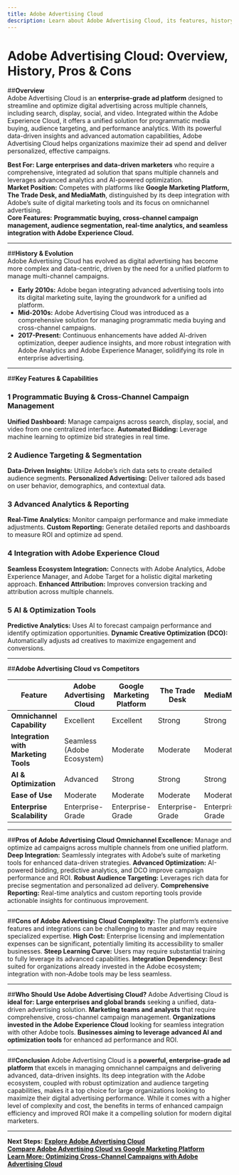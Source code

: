 ```yaml
---
title: Adobe Advertising Cloud
description: Learn about Adobe Advertising Cloud, its features, history, and how it compares to other ad platforms.
---
```


# **Adobe Advertising Cloud: Overview, History, Pros & Cons**

##**Overview**  
Adobe Advertising Cloud is an **enterprise-grade ad platform** designed to streamline and optimize digital advertising across multiple channels, including search, display, social, and video. Integrated within the Adobe Experience Cloud, it offers a unified solution for programmatic media buying, audience targeting, and performance analytics. With its powerful data-driven insights and advanced automation capabilities, Adobe Advertising Cloud helps organizations maximize their ad spend and deliver personalized, effective campaigns.

 **Best For:** **Large enterprises and data-driven marketers** who require a comprehensive, integrated ad solution that spans multiple channels and leverages advanced analytics and AI-powered optimization.  
 **Market Position:** Competes with platforms like **Google Marketing Platform, The Trade Desk, and MediaMath**, distinguished by its deep integration with Adobe’s suite of digital marketing tools and its focus on omnichannel advertising.  
 **Core Features:** **Programmatic buying, cross-channel campaign management, audience segmentation, real-time analytics, and seamless integration with Adobe Experience Cloud.**

---

##**History & Evolution**  
Adobe Advertising Cloud has evolved as digital advertising has become more complex and data-centric, driven by the need for a unified platform to manage multi-channel campaigns.

- **Early 2010s:** Adobe began integrating advanced advertising tools into its digital marketing suite, laying the groundwork for a unified ad platform.
- **Mid-2010s:** Adobe Advertising Cloud was introduced as a comprehensive solution for managing programmatic media buying and cross-channel campaigns.
- **2017-Present:** Continuous enhancements have added AI-driven optimization, deeper audience insights, and more robust integration with Adobe Analytics and Adobe Experience Manager, solidifying its role in enterprise advertising.

---

##**Key Features & Capabilities**

### **1 Programmatic Buying & Cross-Channel Campaign Management**
 **Unified Dashboard:** Manage campaigns across search, display, social, and video from one centralized interface.
 **Automated Bidding:** Leverage machine learning to optimize bid strategies in real time.

### **2 Audience Targeting & Segmentation**
 **Data-Driven Insights:** Utilize Adobe’s rich data sets to create detailed audience segments.
 **Personalized Advertising:** Deliver tailored ads based on user behavior, demographics, and contextual data.

### **3 Advanced Analytics & Reporting**
 **Real-Time Analytics:** Monitor campaign performance and make immediate adjustments.
 **Custom Reporting:** Generate detailed reports and dashboards to measure ROI and optimize ad spend.

### **4 Integration with Adobe Experience Cloud**
 **Seamless Ecosystem Integration:** Connects with Adobe Analytics, Adobe Experience Manager, and Adobe Target for a holistic digital marketing approach.
 **Enhanced Attribution:** Improves conversion tracking and attribution across multiple channels.

### **5 AI & Optimization Tools**
 **Predictive Analytics:** Uses AI to forecast campaign performance and identify optimization opportunities.
 **Dynamic Creative Optimization (DCO):** Automatically adjusts ad creatives to maximize engagement and conversions.

---

##**Adobe Advertising Cloud vs Competitors**

| Feature                         | Adobe Advertising Cloud | Google Marketing Platform | The Trade Desk     | MediaMath        |
|---------------------------------|-------------------------|---------------------------|--------------------|------------------|
| **Omnichannel Capability**      |  Excellent            |  Excellent              |  Strong          |  Strong        |
| **Integration with Marketing Tools** |  Seamless (Adobe Ecosystem) |  Moderate       |  Moderate        |  Moderate      |
| **AI & Optimization**           |  Advanced             |  Strong                 |  Strong          |  Strong        |
| **Ease of Use**                 |  Moderate             |  Moderate               |  Moderate        |  Moderate      |
| **Enterprise Scalability**      |  Enterprise-Grade     |  Enterprise-Grade       |  Enterprise-Grade|  Enterprise-Grade|

---

##**Pros of Adobe Advertising Cloud**
 **Omnichannel Excellence:** Manage and optimize ad campaigns across multiple channels from one unified platform.
 **Deep Integration:** Seamlessly integrates with Adobe’s suite of marketing tools for enhanced data-driven strategies.
 **Advanced Optimization:** AI-powered bidding, predictive analytics, and DCO improve campaign performance and ROI.
 **Robust Audience Targeting:** Leverages rich data for precise segmentation and personalized ad delivery.
 **Comprehensive Reporting:** Real-time analytics and custom reporting tools provide actionable insights for continuous improvement.

---

##**Cons of Adobe Advertising Cloud**
 **Complexity:** The platform’s extensive features and integrations can be challenging to master and may require specialized expertise.
 **High Cost:** Enterprise licensing and implementation expenses can be significant, potentially limiting its accessibility to smaller businesses.
 **Steep Learning Curve:** Users may require substantial training to fully leverage its advanced capabilities.
 **Integration Dependency:** Best suited for organizations already invested in the Adobe ecosystem; integration with non-Adobe tools may be less seamless.

---

##**Who Should Use Adobe Advertising Cloud?**
Adobe Advertising Cloud is **ideal for:**
 **Large enterprises and global brands** seeking a unified, data-driven advertising solution.
 **Marketing teams and analysts** that require comprehensive, cross-channel campaign management.
 **Organizations invested in the Adobe Experience Cloud** looking for seamless integration with other Adobe tools.
 **Businesses aiming to leverage advanced AI and optimization tools** for enhanced ad performance and ROI.

---

##**Conclusion**
Adobe Advertising Cloud is a **powerful, enterprise-grade ad platform** that excels in managing omnichannel campaigns and delivering advanced, data-driven insights. Its deep integration with the Adobe ecosystem, coupled with robust optimization and audience targeting capabilities, makes it a top choice for large organizations looking to maximize their digital advertising performance. While it comes with a higher level of complexity and cost, the benefits in terms of enhanced campaign efficiency and improved ROI make it a compelling solution for modern digital marketers.

---

 **Next Steps:**
 **[Explore Adobe Advertising Cloud](https://www.adobe.com/advertising.html)**  
 **[Compare Adobe Advertising Cloud vs Google Marketing Platform](#)**  
 **[Learn More: Optimizing Cross-Channel Campaigns with Adobe Advertising Cloud](#)**
